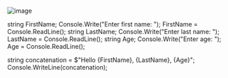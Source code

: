 ![image](https://github.com/user-attachments/assets/0cbed027-9215-4d78-8ec0-567a26438293)

string FirstName;
Console.Write("Enter first name: ");
FirstName = Console.ReadLine();
string LastName;
Console.Write("Enter last name: ");
LastName = Console.ReadLine();
string Age;
Console.Write("Enter age: ");
Age = Console.ReadLine();

string concatenation = $"Hello {FirstName}, {LastName}, {Age}";
Console.WriteLine(concatenation); 
